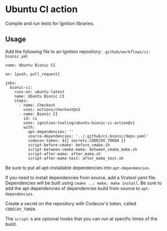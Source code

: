 # Ubuntu CI action

Compile and run tests for Ignition libraries.

## Usage

Add the following file to an Ignition repository:
`.github/workflows/ci-bionic.yml`

```
name: Ubuntu Bionic CI

on: [push, pull_request]

jobs:
  bionic-ci:
    runs-on: ubuntu-latest
    name: Ubuntu Bionic CI
    steps:
      - name: Checkout
        uses: actions/checkout@v2
      - name: Bionic CI
        id: ci
        uses: ignition-tooling/ubuntu-bionic-ci-action@v1
        with:
          apt-dependencies: ''
          source-dependencies: '../.github/ci-bionic/deps.yaml'
          codecov-token: ${{ secrets.CODECOV_TOKEN }}
          script-before-cmake: before_cmake.sh
          script-between-cmake-make: between_cmake_make.sh
          script-after-make: after_make.sh
          script-after-make-test: after_make_test.sh
```

Be sure to put all apt-installable dependencies into `apt-dependencies`.

If you need to install dependencies from source, add a Vcstool yaml file.
Dependencies will be built using `cmake ..; make; make install`. Be sure
to add the apt dependencies of dependencies build from source to
`apt-dependencies`.

Create a secret on the repository with Codecov's token, called `CODECOV_TOKEN`.

The `script-`s are optional hooks that you can run at specific times of the build.
